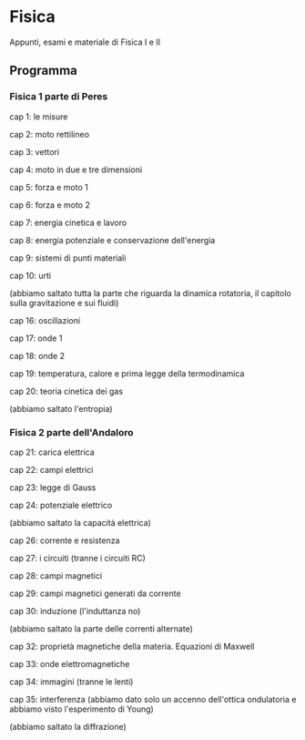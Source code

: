 Fisica
======

Appunti, esami e materiale di Fisica I e II

## Programma

### Fisica 1 parte di Peres

cap 1: le misure

cap 2: moto rettilineo

cap 3: vettori

cap 4: moto in due e tre dimensioni

cap 5: forza e moto 1

cap 6: forza e moto 2

cap 7: energia cinetica e lavoro

cap 8: energia potenziale e conservazione dell'energia

cap 9: sistemi di punti materiali

cap 10: urti

(abbiamo saltato tutta la parte che riguarda la dinamica rotatoria, il capitolo sulla gravitazione e sui fluidi)

cap 16: oscillazioni

cap 17: onde 1

cap 18: onde 2

cap 19: temperatura, calore e prima legge della termodinamica

cap 20: teoria cinetica dei gas

(abbiamo saltato l'entropia)

### Fisica 2 parte dell'Andaloro

cap 21: carica elettrica

cap 22: campi elettrici

cap 23: legge di Gauss

cap 24: potenziale elettrico

(abbiamo saltato la capacità elettrica)

cap 26: corrente e resistenza

cap 27: i circuiti (tranne i circuiti RC)

cap 28: campi magnetici

cap 29: campi magnetici generati da corrente

cap 30: induzione (l'induttanza no)

(abbiamo saltato la parte delle correnti alternate)

cap 32: proprietà magnetiche della materia. Equazioni di Maxwell

cap 33: onde elettromagnetiche

cap 34: immagini (tranne le lenti)

cap 35: interferenza (abbiamo dato solo un accenno dell'ottica ondulatoria e abbiamo visto l'esperimento di Young)

(abbiamo saltato la diffrazione)
